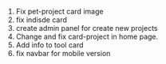 1. Fix pet-project card image
2. fix indisde card
3. create admin panel for create new projects
4. Change and fix card-project in home page.
5. Add info to tool card
6. fix navbar for mobile version
